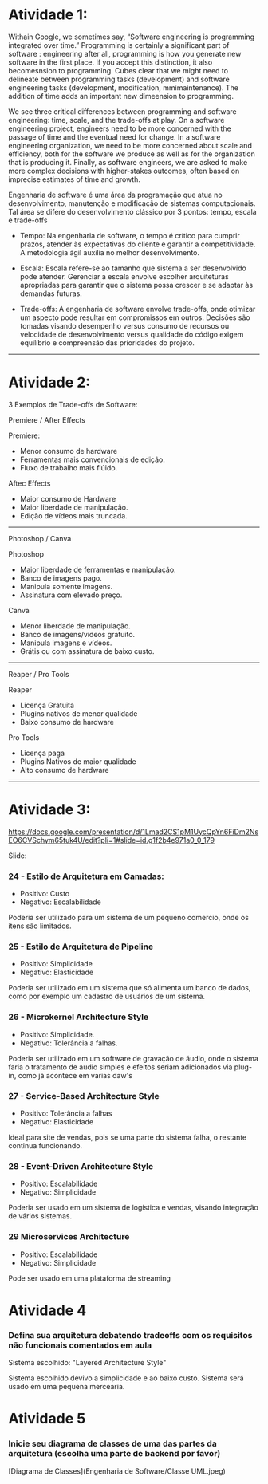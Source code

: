 # Atividade 1:

Withain Google, we sometimes say, “Software engineering is programming integrated over time.” Programming is certainly a significant part of software : engineering after all, programming is how you generate new software in the first place. If you accept this distinction, it also becomesnsion to programming. Cubes clear that we might need to delineate between programming tasks (development) and software engineering tasks (development, modification, mmimaintenance). The addition of time adds an important new dimeension to programming.

We see three critical differences between programming and software engineering: time, scale, and the trade-offs at play. On a software engineering project, engineers need to be more concerned with the passage of time and the eventual need for change. In a software engineering organization, we need to be more concerned about scale and efficiency, both for the software we produce as well as for the organization that is producing it. Finally, as software engineers, we are asked to make more complex decisions with higher-stakes outcomes, often based on imprecise estimates of time and growth.

Engenharia de software é uma área da programação que atua no desenvolvimento, manutenção e modificação de sistemas computacionais. Tal área se difere do desenvolvimento clássico por 3 pontos: tempo, escala e trade-offs

- Tempo: Na engenharia de software, o tempo é crítico para cumprir prazos, atender às expectativas do cliente e garantir a competitividade. A metodologia ágil auxilia no melhor desenvolvimento.

- Escala: Escala refere-se ao tamanho que sistema a ser desenvolvido pode atender. Gerenciar a escala envolve escolher arquiteturas apropriadas para garantir que o sistema possa crescer e se adaptar às demandas futuras.
  
- Trade-offs: A engenharia de software envolve trade-offs, onde otimizar um aspecto pode resultar em compromissos em outros. Decisões são tomadas visando desempenho versus consumo de recursos ou velocidade de desenvolvimento versus qualidade do código exigem equilíbrio e compreensão das prioridades do projeto.

----------------------------------------------------

# Atividade 2:

3 Exemplos de Trade-offs de Software:

Premiere / After Effects

Premiere: 
  - Menor consumo de hardware
  - Ferramentas mais convencionais de edição.
  - Fluxo de trabalho mais flúido.

Aftec Effects
  - Maior consumo de Hardware
  - Maior liberdade de manipulação.
  - Edição de vídeos mais truncada.

-----------------------------------------------------

Photoshop / Canva

Photoshop

  - Maior liberdade de ferramentas e manipulação.
  - Banco de imagens pago.
  - Manipula somente imagens.
  - Assinatura com elevado preço.

Canva
  - Menor liberdade de manipulação.
  - Banco de imagens/vídeos gratuito.
  - Manipula imagens e vídeos.
  - Grátis ou com assinatura de baixo custo.

-------------------------------------------------------

Reaper / Pro Tools

Reaper
  - Licença Gratuita
  - Plugins nativos de menor qualidade
  - Baixo consumo de hardware

Pro Tools
  - Licença paga
  - Plugins Nativos de maior qualidade
  - Alto consumo de hardware

------------------------------------------------------

# Atividade 3:

https://docs.google.com/presentation/d/1Lmad2CS1pM1UycQpYn6FiDm2NsEO6CVSchym65tuk4U/edit?pli=1#slide=id.g1f2b4e971a0_0_179

Slide:

### 24 - Estilo de Arquitetura em Camadas:

 - Positivo: Custo 
 - Negativo: Escalabilidade

  Poderia ser utilizado para um sistema de um pequeno comercio, onde os itens são limitados.  


### 25 - Estilo de Arquitetura de Pipeline

 - Positivo: Simplicidade
 - Negativo: Elasticidade

  Poderia ser utilizado em um sistema que só alimenta um banco de dados, como por exemplo um cadastro de usuários de um sistema.

### 26 - Microkernel Architecture Style

 - Positivo: Simplicidade.
 - Negativo: Tolerância a falhas.

  Poderia ser utilizado em um software de gravação de áudio, onde o sistema faria o tratamento de audio simples e efeitos seriam adicionados via plug-in,
  como já acontece em varias daw's

### 27 - Service-Based Architecture Style

 - Positivo: Tolerância a falhas
 - Negativo: Elasticidade

  Ideal para site de vendas, pois se uma parte do sistema falha, o restante continua funcionando.

### 28 - Event-Driven Architecture Style

 - Positivo: Escalabilidade
 - Negativo: Simplicidade

  Poderia ser usado em um sistema de logística e vendas, visando integração de vários sistemas.

### 29  Microservices Architecture

 - Positivo: Escalabilidade  
 - Negativo: Simplicidade

  Pode ser usado em uma plataforma de streaming

  

# Atividade 4

### Defina sua arquitetura debatendo tradeoffs com os requisitos não funcionais comentados em aula

Sistema escolhido: "Layered Architecture Style"

  Sistema escolhido devivo a simplicidade e ao baixo custo. Sistema será usado em uma pequena mercearia.

# Atividade 5

### Inicie seu diagrama de classes de uma das partes da arquitetura (escolha uma parte de backend por favor)

[Diagrama de Classes](Engenharia de Software/Classe UML.jpeg)


